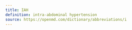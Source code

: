 ```yaml
---
title: IAH
definition: intra-abdominal hypertension
source: https://openmd.com/dictionary/abbreviations/i
---
```

